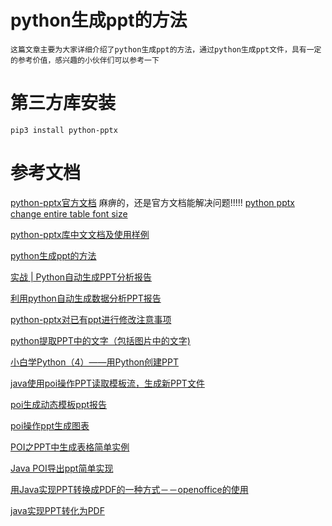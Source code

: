 # python生成ppt的方法
    这篇文章主要为大家详细介绍了python生成ppt的方法，通过python生成ppt文件，具有一定的参考价值，感兴趣的小伙伴们可以参考一下
    
# 第三方库安装
    pip3 install python-pptx
    
# 参考文档

[python-pptx官方文档](https://python-pptx.readthedocs.io/en/stable/user/quickstart.html)
麻痹的，还是官方文档能解决问题!!!!!
[python pptx change entire table font size](https://stackoverflow.com/questions/40343921/python-pptx-change-entire-table-font-size)

[python-pptx库中文文档及使用样例](https://blog.csdn.net/u011932355/article/details/73287248)

[python生成ppt的方法](https://www.jb51.net/article/141636.htm)    

[实战 | Python自动生成PPT分析报告](https://www.sohu.com/a/164157866_505802)

[利用python自动生成数据分析PPT报告](https://github.com/lizhou828/py-pptx)

[python-pptx对已有ppt进行修改注意事项](https://blog.csdn.net/u013747832/article/details/78682817)

[python提取PPT中的文字（包括图片中的文字)](https://blog.csdn.net/qq_41020281/article/details/99894064)

[小白学Python（4）——用Python创建PPT](https://www.cnblogs.com/adam012019/p/11344980.html)





[java使用poi操作PPT读取模板流，生成新PPT文件](https://blog.csdn.net/ccmedu/article/details/79267147)

[poi生成动态模板ppt报告](https://blog.csdn.net/HuHui_/article/details/83350049)

[poi操作ppt生成图表](https://blog.csdn.net/starandsea/article/details/51741328)

[POI之PPT中生成表格简单实例](https://blog.csdn.net/huangwenyi1010/article/details/51705402)

[Java POI导出ppt简单实现](http://www.anyrt.com/blog/list/poippt.html)

[用Java实现PPT转换成PDF的一种方式－－openoffice的使用](https://blog.csdn.net/u010188178/article/details/83344418)

[java实现PPT转化为PDF](https://www.jb51.net/article/141641.htm)

